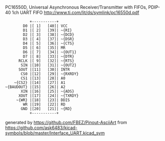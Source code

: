 PC16550D, Universal Asynchronous Receiver/Transmitter with FIFOs, PDIP-40
1ch UART FIFO
http://www.ti.com/lit/ds/symlink/pc16550d.pdf


	           +-----------+
	        D0 |[ 1]   [40]| VCC
	        D1 |[ 2]   [39]| ~{RI}
	        D2 |[ 3]   [38]| ~{DCD}
	        D3 |[ 4]   [37]| ~{DSR}
	        D4 |[ 5]   [36]| ~{CTS}
	        D5 |[ 6]   [35]| MR
	        D6 |[ 7]   [34]| ~{OUT1}
	        D7 |[ 8]   [33]| ~{DTR}
	      RCLK |[ 9]   [32]| ~{RTS}
	       SIN |[10]   [31]| ~{OUT2}
	      SOUT |[11]   [30]| INTR
	       CS0 |[12]   [29]| ~{RXRDY}
	       CS1 |[13]   [28]| A0
	    ~{CS2} |[14]   [27]| A1
	~{BAUDOUT} |[15]   [26]| A2
	       XIN |[16]   [25]| ~{ADS}
	      XOUT |[17]   [24]| ~{TXRDY}
	     ~{WR} |[18]   [23]| DDIS
	        WR |[19]   [22]| RD
	       GND |[20]   [21]| ~{RD}
	           +-----------+


generated by https://github.com/FBEZ/Pinout-AsciiArt from https://github.com/ask6483/kicad-symbols/blob/master/Interface_UART.kicad_sym